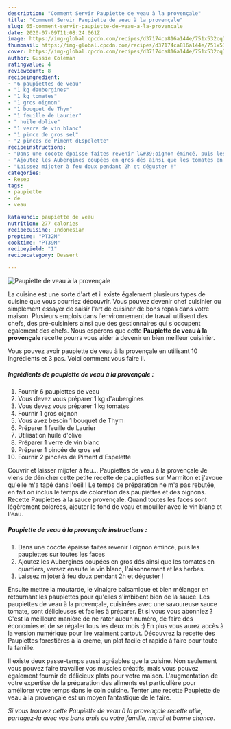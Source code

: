 ```yaml
---
description: "Comment Servir Paupiette de veau à la provençale"
title: "Comment Servir Paupiette de veau à la provençale"
slug: 65-comment-servir-paupiette-de-veau-a-la-provencale
date: 2020-07-09T11:08:24.061Z
image: https://img-global.cpcdn.com/recipes/d37174ca816a144e/751x532cq70/paupiette-de-veau-a-la-provencale-photo-principale-de-la-recette.jpg
thumbnail: https://img-global.cpcdn.com/recipes/d37174ca816a144e/751x532cq70/paupiette-de-veau-a-la-provencale-photo-principale-de-la-recette.jpg
cover: https://img-global.cpcdn.com/recipes/d37174ca816a144e/751x532cq70/paupiette-de-veau-a-la-provencale-photo-principale-de-la-recette.jpg
author: Gussie Coleman
ratingvalue: 4
reviewcount: 8
recipeingredient:
- "6 paupiettes de veau"
- "1 kg daubergines"
- "1 kg tomates"
- "1 gros oignon"
- "1 bouquet de Thym"
- "1 feuille de Laurier"
- " huile dolive"
- "1 verre de vin blanc"
- "1 pince de gros sel"
- "2 pinces de Piment dEspelette"
recipeinstructions:
- "Dans une cocote épaisse faites revenir l&#39;oignon émincé, puis les paupiettes sur toutes les faces"
- "Ajoutez les Aubergines coupées en gros dés ainsi que les tomates en quartiers, versez ensuite le vin blanc, l&#39;aisonnement et les herbes."
- "Laissez mijoter à feu doux pendant 2h et déguster !"
categories:
- Resep
tags:
- paupiette
- de
- veau

katakunci: paupiette de veau 
nutrition: 277 calories
recipecuisine: Indonesian
preptime: "PT32M"
cooktime: "PT39M"
recipeyield: "1"
recipecategory: Dessert

---
```



![Paupiette de veau à la provençale](https://img-global.cpcdn.com/recipes/d37174ca816a144e/751x532cq70/paupiette-de-veau-a-la-provencale-photo-principale-de-la-recette.jpg)

La cuisine est une sorte d'art et il existe également plusieurs types de cuisine que vous pourriez découvrir. Vous pouvez devenir chef cuisinier ou simplement essayer de saisir l'art de cuisiner de bons repas dans votre maison. Plusieurs emplois dans l'environnement de travail utilisent des chefs, des pré-cuisiniers ainsi que des gestionnaires qui s'occupent également des chefs. Nous espérons que cette <strong> Paupiette de veau à la provençale </strong> recette pourra vous aider à devenir un bien meilleur cuisinier.

<!--inarticleads1-->

Vous pouvez avoir paupiette de veau à la provençale en utilisant 10 Ingrédients et 3 pas. Voici comment vous faire il.

##### Ingrédients de paupiette de veau à la provençale :

1. Fournir 6 paupiettes de veau
1. Vous devez vous préparer 1 kg d&#39;aubergines
1. Vous devez vous préparer 1 kg tomates
1. Fournir 1 gros oignon
1. Vous avez besoin 1 bouquet de Thym
1. Préparer 1 feuille de Laurier
1. Utilisation  huile d&#39;olive
1. Préparer 1 verre de vin blanc
1. Préparer 1 pincée de gros sel
1. Fournir 2 pincées de Piment d&#39;Espelette


Couvrir et laisser mijoter à feu… Paupiettes de veau à la provençale Je viens de dénicher cette petite recette de paupiettes sur Marmiton et j&#39;avoue qu&#39;elle m&#39;a tapé dans l&#39;oeil ! Le temps de préparation ne m&#39;a pas rebutée, en fait on inclus le temps de coloration des paupiettes et des oignons. Recette Paupiettes à la sauce provençale. Quand toutes les faces sont légèrement colorées, ajouter le fond de veau et mouiller avec le vin blanc et l&#39;eau. 

<!--inarticleads2-->

##### Paupiette de veau à la provençale instructions :

1. Dans une cocote épaisse faites revenir l&#39;oignon émincé, puis les paupiettes sur toutes les faces
1. Ajoutez les Aubergines coupées en gros dés ainsi que les tomates en quartiers, versez ensuite le vin blanc, l&#39;aisonnement et les herbes.
1. Laissez mijoter à feu doux pendant 2h et déguster !


Ensuite mettre la moutarde, le vinaigre balsamique et bien mélanger en retournant les paupiettes pour qu&#39;elles s&#39;imbibent bien de la sauce. Les paupiettes de veau à la provençale, cuisinées avec une savoureuse sauce tomate, sont délicieuses et faciles à préparer. Et si vous vous abonniez ? C&#39;est la meilleure manière de ne rater aucun numéro, de faire des économies et de se régaler tous les deux mois :) En plus vous aurez accès à la version numérique pour lire vraiment partout. Découvrez la recette des Paupiettes forestières à la crème, un plat facile et rapide à faire pour toute la famille. 

<!--inarticleads1-->

<p>
Il existe deux passe-temps aussi agréables que la cuisine. Non seulement vous pouvez faire travailler vos muscles créatifs, mais vous pouvez également fournir de délicieux plats pour votre maison. L'augmentation de votre expertise de la préparation des aliments est particulière pour améliorer votre temps dans le coin cuisine. Tenter une recette Paupiette de veau à la provençale est un moyen fantastique de le faire.
</p>

<p>
<i>Si vous trouvez cette Paupiette de veau à la provençale recette utile, partagez-la avec vos bons amis ou votre famille, merci et bonne chance.</i>
</p>

